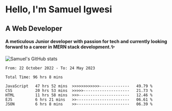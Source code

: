 # Hello, I'm Samuel Igwesi
## A Web Developer

#### A meticulous Junior developer with passion for tech and currently looking forward to a career in MERN stack development.:sparkles:


![Samuel's GitHub stats](https://github-readme-stats.vercel.app/api?username=SamuelIgwesi&show_icons=true&theme=radical)

<!--START_SECTION:waka-->

```text
From: 22 October 2022 - To: 24 May 2023

Total Time: 96 hrs 8 mins

JavaScript   47 hrs 52 mins  >>>>>>>>>>>>-------------   49.79 %
CSS          20 hrs 53 mins  >>>>>--------------------   21.73 %
HTML         11 hrs 58 mins  >>>----------------------   12.46 %
EJS          6 hrs 21 mins   >>-----------------------   06.61 %
JSON         6 hrs 8 mins    >>-----------------------   06.39 %
```

<!--END_SECTION:waka-->
